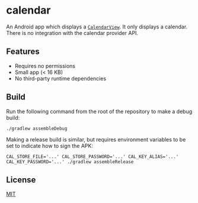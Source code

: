 # calendar

An Android app which displays a
[`CalendarView`](https://developer.android.com/reference/android/widget/CalendarView).
It only displays a calendar. There is no integration with the calendar provider
API.

## Features

- Requires no permissions
- Small app (< 16 KB)
- No third-party runtime dependencies

## Build

Run the following command from the root of the repository to make a debug
build:

```shell
./gradlew assembleDebug
```

Making a release build is similar, but requires environment variables to be set
to indicate how to sign the APK:

```shell
CAL_STORE_FILE='...' CAL_STORE_PASSWORD='...' CAL_KEY_ALIAS='...' CAL_KEY_PASSWORD='...' ./gradlew assembleRelease
```

## License

[MIT](LICENSE)
